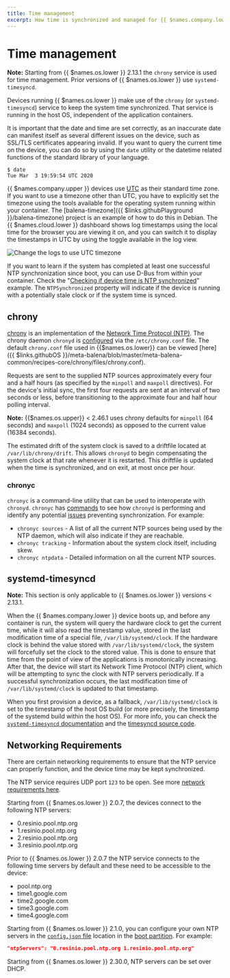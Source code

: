 ```yaml
---
title: Time management
excerpt: How time is synchronized and managed for {{ $names.company.lower }} devices
---
```

# Time management

__Note:__ Starting from {{ $names.os.lower }} 2.13.1 the `chrony` service is used for time management. Prior versions of {{ $names.os.lower }} use `systemd-timesyncd`.

Devices running {{ $names.os.lower }} make use of the `chrony` (or `systemd-timesyncd`) service to keep the system time synchronized. That service is running in the host OS, independent of the application containers.

It is important that the date and time are set correctly, as an inaccurate date can manifest itself as several different issues on the device, such as SSL/TLS certificates appearing invalid. If you want to query the current time on the device, you can do so by using the `date` utility or the datetime related functions of the standard library of your language.

```shell
$ date
Tue Mar  3 19:59:54 UTC 2020
```

{{ $names.company.upper }} devices use [UTC](https://en.wikipedia.org/wiki/Coordinated_Universal_Time) as their standard time zone. If you want to use a timezone other than UTC, you have to explicitly set the timezone using the tools available for the operating system running within your container. The [balena-timezone]({{ $links.githubPlayground }}/balena-timezone) project is an example of how to do this in Debian. The {{ $names.cloud.lower }} dashboard shows log timestamps using the local time for the browser you are viewing it on, and you can switch it to display the timestamps in UTC by using the toggle available in the log view.

![Change the logs to use UTC timezone](/img/common/main_dashboard/dashboard-utc.png)

If you want to learn if the system has completed at least one successful NTP synchronization since boot, you can use D-Bus from within your container. Check the "[Checking if device time is NTP synchronized](/runtime/runtime/#checking-if-device-time-is-ntp-synchronized)" example. The `NTPSynchronized` property will indicate if the device is running with a potentially stale clock or if the system time is synced.

## chrony

[chrony][chrony] is an implementation of the [Network Time Protocol (NTP)](https://en.wikipedia.org/wiki/Network_Time_Protocol). The chrony daemon `chronyd` is [configured](https://chrony.tuxfamily.org/doc/3.5/chrony.conf.html) via the `/etc/chrony.conf` file.  The default `chrony.conf` file used in {{$names.os.lower}} can be viewed [here]({{ $links.githubOS }}/meta-balena/blob/master/meta-balena-common/recipes-core/chrony/files/chrony.conf).

Requests are sent to the supplied NTP sources approximately every four and a half hours (as specified by the `minpoll` and `maxpoll` directives). For the device's initial sync, the first four requests are sent at an interval of two seconds or less, before transitioning to the approximate four and half hour polling interval.

__Note:__ {{$names.os.upper}} < 2.46.1 uses chrony defaults for `minpoll` (64 seconds) and `maxpoll` (1024 seconds) as opposed to the current value (16384 seconds).

The estimated drift of the system clock is saved to a driftfile located at `/var/lib/chrony/drift`. This allows `chronyd` to begin compensating the system clock at that rate whenever it is restarted. This driftfile is updated when the time is synchronized, and on exit, at most once per hour.

### chronyc

`chronyc` is a command-line utility that can be used to interoperate with `chronyd`. `chronyc` has [commands][chronyc] to see how `chronyd` is performing and identify any potential [issues](#networking-requirements) preventing synchronization. For example:

* `chronyc sources` - A list of all the current NTP sources being used by the NTP daemon, which will also indicate if they are reachable.
* `chronyc tracking` - Information about the system clock itself, including skew.
* `chronyc ntpdata` - Detailed information on all the current NTP sources.

## systemd-timesyncd

__Note:__ This section is only applicable to {{ $names.os.lower }} versions < 2.13.1.

When the {{ $names.company.lower }} device boots up, and before any container is run, the system will query the hardware clock to get the current time, while it will also read the timestamp value, stored in the last modification time of a special file, `/var/lib/systemd/clock`. If the hardware clock is behind the value stored with `/var/lib/systemd/clock`, the system will forcefully set the clock to the stored value. This is done to ensure that time from the point of view of the applications is monotonically increasing. After that, the device will start its Network Time Protocol (NTP) client, which will be attempting to sync the clock with NTP servers periodically. If a successful synchronization occurs, the last modification time of `/var/lib/systemd/clock` is updated to that timestamp.

When you first provision a device, as a fallback, `/var/lib/systemd/clock` is set to the timestamp of the host OS build (or more precisely, the timestamp of the systemd build within the host OS). For more info, you can check the [`systemd-timesyncd` documentation](https://www.freedesktop.org/software/systemd/man/systemd-timesyncd.service.html) and the [timesyncd source code](https://github.com/systemd/systemd/blob/master/src/timesync/timesyncd.c).

## Networking Requirements

There are certain networking requirements to ensure that the NTP service can properly function, and the device time may be kept synchronized.

The NTP service requires UDP port `123` to be open. See more [network requirements here](/deployment/network/2.0.0/#network-requirements).

Starting from {{ $names.os.lower }} 2.0.7, the devices connect to the following NTP servers:

* 0.resinio.pool.ntp.org
* 1.resinio.pool.ntp.org
* 2.resinio.pool.ntp.org
* 3.resinio.pool.ntp.org

Prior to {{ $names.os.lower }} 2.0.7 the NTP service connects to the following time servers by default and these need to be accessible to the device:

* pool.ntp.org
* time1.google.com
* time2.google.com
* time3.google.com
* time4.google.com

Starting from {{ $names.os.lower }} 2.1.0, you can configure your own NTP servers in the [`config.json` file][config-json] location in the [boot partition][boot-partition]. For example:

```json
"ntpServers": "0.resinio.pool.ntp.org 1.resinio.pool.ntp.org"
```

Starting from {{ $names.os.lower }} 2.30.0, NTP servers can be set over DHCP.

[boot-partition]:/reference/OS/overview/2.x/#image-partition-layout
[config-json]:/reference/OS/configuration/#ntpservers
[chrony]:https://chrony.tuxfamily.org/
[chronyc]:https://chrony.tuxfamily.org/doc/3.5/chronyc.html
